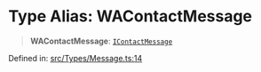 # Type Alias: WAContactMessage

> **WAContactMessage**: [`IContactMessage`](../namespaces/proto/namespaces/Message/interfaces/IContactMessage.md)

Defined in: [src/Types/Message.ts:14](https://github.com/Fokusdotid/Baileys/blob/a954da2ee3c892812cf9528a5a214092693c872f/src/Types/Message.ts#L14)

